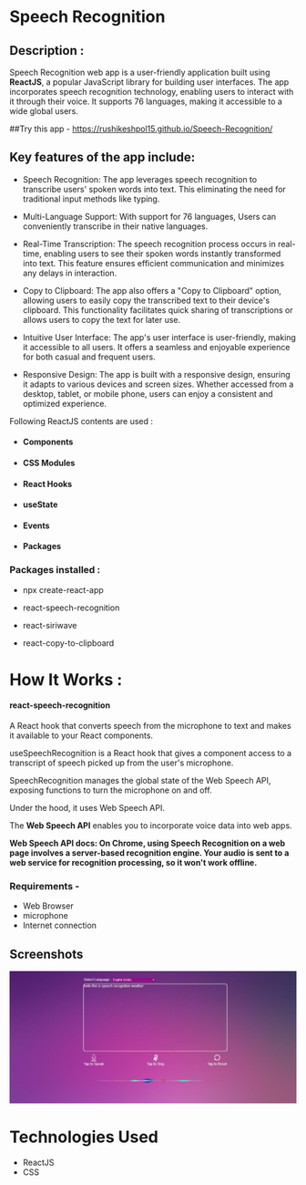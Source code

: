 # Speech Recognition

## Description :
Speech Recognition web app is a user-friendly application built using **ReactJS**, a popular JavaScript library for building user interfaces. The app incorporates speech recognition technology, enabling users to interact with it through their voice. It supports 76 languages, making it accessible to a wide global users.

##Try this app - https://rushikeshpol15.github.io/Speech-Recognition/

## Key features of the app include:

- Speech Recognition: The app leverages speech recognition to  transcribe users' spoken words into text. This eliminating the need for traditional input methods like typing.

- Multi-Language Support: With support for 76 languages,  Users can conveniently transcribe in their native languages.

- Real-Time Transcription: The speech recognition process occurs in real-time, enabling users to see their spoken words instantly transformed into text. This feature ensures efficient communication and minimizes any delays in interaction.

- Copy to Clipboard: The app also offers a "Copy to Clipboard" option, allowing users to easily copy the transcribed text to their device's clipboard. This functionality facilitates quick sharing of transcriptions or allows users to copy the text for later use.

- Intuitive User Interface: The app's user interface is user-friendly, making it accessible to all users. It offers a seamless and enjoyable experience for both casual and frequent users.

- Responsive Design: The app is built with a responsive design, ensuring it adapts to various devices and screen sizes. Whether accessed from a desktop, tablet, or mobile phone, users can enjoy a consistent and optimized experience.



Following ReactJS contents are used :
 -   ####  Components
 -   ####  CSS Modules
 -   ####  React Hooks
 -   ####  useState
 -   ####  Events
 -   ####  Packages

### Packages installed :

- npx create-react-app 

- react-speech-recognition 

- react-siriwave 

- react-copy-to-clipboard 





# How It Works :

#### react-speech-recognition

A React hook that converts speech from the microphone to text and makes it available to your React components.

useSpeechRecognition is a React hook that gives a component access to a transcript of speech picked up from the user's microphone.

SpeechRecognition manages the global state of the Web Speech API, exposing functions to turn the microphone on and off.

Under the hood, it uses Web Speech API.

The **Web Speech API** enables you to incorporate voice data into web apps.

**Web Speech API docs: On Chrome, using Speech Recognition on a web page involves a server-based recognition engine. Your audio is sent to a web service for recognition processing, so it won't work offline.**

### Requirements - 

- Web Browser
- microphone
- Internet connection


## Screenshots

![App Screenshot](screenshots/screenshot1.jpg)


# Technologies Used

- ReactJS
- CSS
